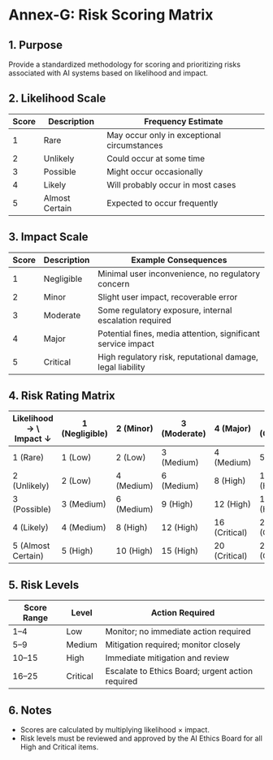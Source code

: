# Annex-G: Risk Scoring Matrix

## 1. Purpose
Provide a standardized methodology for scoring and prioritizing risks associated with AI systems based on likelihood and impact.

## 2. Likelihood Scale
| Score | Description              | Frequency Estimate            |
|-------|--------------------------|-------------------------------|
| 1     | Rare                     | May occur only in exceptional circumstances |
| 2     | Unlikely                 | Could occur at some time     |
| 3     | Possible                 | Might occur occasionally     |
| 4     | Likely                   | Will probably occur in most cases |
| 5     | Almost Certain           | Expected to occur frequently |

## 3. Impact Scale
| Score | Description              | Example Consequences           |
|-------|--------------------------|--------------------------------|
| 1     | Negligible               | Minimal user inconvenience, no regulatory concern |
| 2     | Minor                    | Slight user impact, recoverable error |
| 3     | Moderate                 | Some regulatory exposure, internal escalation required |
| 4     | Major                    | Potential fines, media attention, significant service impact |
| 5     | Critical                 | High regulatory risk, reputational damage, legal liability |

## 4. Risk Rating Matrix

| Likelihood →  \ Impact ↓ | 1 (Negligible) | 2 (Minor) | 3 (Moderate) | 4 (Major) | 5 (Critical) |
|---------------------------|----------------|-----------|---------------|-----------|--------------|
| 1 (Rare)                  | 1 (Low)        | 2 (Low)   | 3 (Medium)    | 4 (Medium)| 5 (High)     |
| 2 (Unlikely)              | 2 (Low)        | 4 (Medium)| 6 (Medium)    | 8 (High)  | 10 (High)    |
| 3 (Possible)              | 3 (Medium)     | 6 (Medium)| 9 (High)      | 12 (High) | 15 (High)    |
| 4 (Likely)                | 4 (Medium)     | 8 (High)  | 12 (High)     | 16 (Critical)| 20 (Critical)|
| 5 (Almost Certain)        | 5 (High)       | 10 (High) | 15 (High)     | 20 (Critical)| 25 (Critical)|

## 5. Risk Levels

| Score Range | Level      | Action Required                       |
|-------------|------------|----------------------------------------|
| 1–4         | Low        | Monitor; no immediate action required |
| 5–9         | Medium     | Mitigation required; monitor closely  |
| 10–15       | High       | Immediate mitigation and review       |
| 16–25       | Critical   | Escalate to Ethics Board; urgent action required |

## 6. Notes
- Scores are calculated by multiplying likelihood × impact.
- Risk levels must be reviewed and approved by the AI Ethics Board for all High and Critical items.